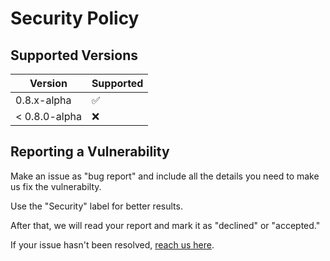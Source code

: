 # Security Policy

## Supported Versions

| Version       | Supported          |
|---------------|--------------------|
| 0.8.x-alpha   | :white_check_mark: |
| < 0.8.0-alpha | :x:                |

## Reporting a Vulnerability

Make an issue as "bug report" and include all the details you need to make us
fix the vulnerabilty. 

Use the "Security" label for better results.

After that, we will read your report and mark it as "declined" or "accepted."

If your issue hasn't been resolved, [reach us here](mailto:nicolas@fragmenta.org).

